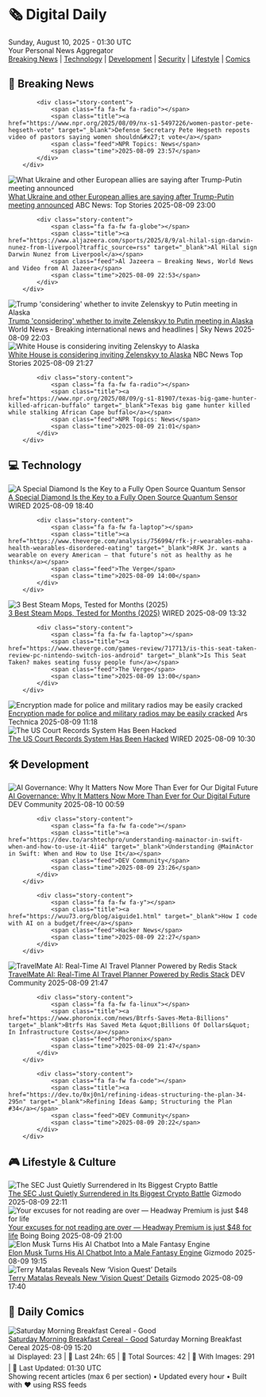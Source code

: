 <!-- Processing 54 RSS feeds at 2025-08-10 01:30:10 UTC -->
<!-- Processing: XKCD -->
<!-- Processing: Penny Arcade -->
<!-- Processing: Garfield -->
<!-- Processing: Cyanide & Happiness -->
<!-- Processing: Girl Genius -->
<!-- Processing: Dinosaur Comics -->
<!-- Processing: CNN Breaking News -->
<!-- Processing: Al Jazeera Breaking News -->
<!-- Processing: NPR News -->
<!-- Processing: Associated Press Breaking -->
<!-- Processing: Guardian World News -->
<!-- Processing: Sky News World -->
<!-- Processing: TechCrunch -->
<!-- Processing: The Verge -->
<!-- Processing: Ars Technica -->
<!-- Processing: O'Reilly Radar -->
<!-- Processing: WIRED -->
<!-- Processing: Slashdot -->
<!-- Processing: Hacker News -->
<!-- Processing: Dev.to -->
<!-- Processing: Phoronix Linux News -->
<!-- Processing: OMG! Ubuntu -->
<!-- Processing: Red Hat Blog -->
<!-- Processing: Ubuntu Blog -->
<!-- Processing: GitHub Blog -->
<!-- Processing: InfoQ -->
<!-- Processing: Lifehacker -->
<!-- Processing: Gizmodo -->
<!-- Processing: Kotaku -->
<!-- Processing: Boing Boing -->
<!-- Processing: Krebs on Security -->
<!-- Processing: Schneier on Security -->
<!-- Generated 6 new posts out of 32 feeds processed -->
<div class="newspaper-header">
    <h1 class="newspaper-title">🗞️ Digital Daily</h1>
    <div class="newspaper-date">Sunday, August 10, 2025 - 01:30 UTC</div>
    <div class="newspaper-subtitle">Your Personal News Aggregator</div>
</div>

<div class="newspaper-nav">
    <a href="#breaking">Breaking News</a> |
    <a href="#tech">Technology</a> |
    <a href="#dev">Development</a> |
    <a href="#security">Security</a> |
    <a href="#lifestyle">Lifestyle</a> |
    <a href="#webcomics">Comics</a>
</div>

<div class="news-section breaking-news" id="breaking">
<h2 class="section-header">🚨 Breaking News</h2>
<div class="stories-container">
<div class="story">
            
            <div class="story-content">
                <span class="fa fa-fw fa-radio"></span>
                <span class="title"><a href="https://www.npr.org/2025/08/09/nx-s1-5497226/women-pastor-pete-hegseth-vote" target="_blank">Defense Secretary Pete Hegseth reposts video of pastors saying women shouldn&#x27;t vote</a></span>
                <span class="feed">NPR Topics: News</span>
                <span class="time">2025-08-09 23:57</span>
            </div>
        </div>
<div class="story">
            <img src="https://s.abcnews.com/images/US/trump-putin-6-rt-gmh-250807_1754574450600_hpMain_4x3t_384.jpg" alt="What Ukraine and other European allies are saying after Trump-Putin meeting announced" class="story-image" loading="lazy" onerror="this.style.display='none'">
            <div class="story-content">
                <span class="fa fa-fw fa-tv"></span>
                <span class="title"><a href="https://abcnews.go.com/International/vance-uk-high-stakes-diplomacy-day-after-trump/story?id=124514600" target="_blank">What Ukraine and other European allies are saying after Trump-Putin meeting announced</a></span>
                <span class="feed">ABC News: Top Stories</span>
                <span class="time">2025-08-09 23:00</span>
            </div>
        </div>
<div class="story">
            
            <div class="story-content">
                <span class="fa fa-fw fa-globe"></span>
                <span class="title"><a href="https://www.aljazeera.com/sports/2025/8/9/al-hilal-sign-darwin-nunez-from-liverpool?traffic_source=rss" target="_blank">Al Hilal sign Darwin Nunez from Liverpool</a></span>
                <span class="feed">Al Jazeera – Breaking News, World News and Video from Al Jazeera</span>
                <span class="time">2025-08-09 22:53</span>
            </div>
        </div>
<div class="story">
            <img src="https://e3.365dm.com/25/04/1920x1080/skynews-trump-zelenskyy-putin_6886829.jpg?20250414211955" alt="Trump &#x27;considering&#x27; whether to invite Zelenskyy to Putin meeting in Alaska" class="story-image" loading="lazy" onerror="this.style.display='none'">
            <div class="story-content">
                <span class="fa fa-fw fa-satellite"></span>
                <span class="title"><a href="https://news.sky.com/story/white-house-considering-inviting-zelenskyy-to-trump-putin-meeting-in-alaska-reports-13409490" target="_blank">Trump &#x27;considering&#x27; whether to invite Zelenskyy to Putin meeting in Alaska</a></span>
                <span class="feed">World News - Breaking international news and headlines | Sky News</span>
                <span class="time">2025-08-09 22:03</span>
            </div>
        </div>
<div class="story">
            <img src="https://media-cldnry.s-nbcnews.com/image/upload/t_fit_1500w/rockcms/2025-07/250718-zelenskyy-mb-0950-fcf1e6.jpg" alt="White House is considering inviting Zelenskyy to Alaska" class="story-image" loading="lazy" onerror="this.style.display='none'">
            <div class="story-content">
                <span class="fa fa-fw fa-broadcast-tower"></span>
                <span class="title"><a href="https://www.nbcnews.com/politics/trump-administration/white-house-considering-inviting-zelenskyy-alaska-rcna224070" target="_blank">White House is considering inviting Zelenskyy to Alaska</a></span>
                <span class="feed">NBC News Top Stories</span>
                <span class="time">2025-08-09 21:27</span>
            </div>
        </div>
<div class="story">
            
            <div class="story-content">
                <span class="fa fa-fw fa-radio"></span>
                <span class="title"><a href="https://www.npr.org/2025/08/09/g-s1-81907/texas-big-game-hunter-killed-african-buffalo" target="_blank">Texas big game hunter killed while stalking African Cape buffalo</a></span>
                <span class="feed">NPR Topics: News</span>
                <span class="time">2025-08-09 21:01</span>
            </div>
        </div>
</div>
</div>
<div class="news-section tech-news" id="tech">
<h2 class="section-header">💻 Technology</h2>
<div class="stories-container">
<div class="story">
            <img src="https://media.wired.com/photos/6897948fbe3f878769d0cc2a/master/pass/signal-2025-08-06-073437.jpg" alt="A Special Diamond Is the Key to a Fully Open Source Quantum Sensor" class="story-image" loading="lazy" onerror="this.style.display='none'">
            <div class="story-content">
                <span class="fa fa-fw fa-bolt"></span>
                <span class="title"><a href="https://www.wired.com/story/fully-open-source-quantum-sensor-uncut-gem/" target="_blank">A Special Diamond Is the Key to a Fully Open Source Quantum Sensor</a></span>
                <span class="feed">WIRED</span>
                <span class="time">2025-08-09 18:40</span>
            </div>
        </div>
<div class="story">
            
            <div class="story-content">
                <span class="fa fa-fw fa-laptop"></span>
                <span class="title"><a href="https://www.theverge.com/analysis/756994/rfk-jr-wearables-maha-health-wearables-disordered-eating" target="_blank">RFK Jr. wants a wearable on every American — that future’s not as healthy as he thinks</a></span>
                <span class="feed">The Verge</span>
                <span class="time">2025-08-09 14:00</span>
            </div>
        </div>
<div class="story">
            <img src="https://media.wired.com/photos/6896594ea27f0a0d3d8a0fa0/master/pass/I%20Tested%20Steam%20Mops%20in%20My%20Kitchen%20for%203%20Months.%20These%20Were%20My%20Favorites.png" alt="3 Best Steam Mops, Tested for Months (2025)" class="story-image" loading="lazy" onerror="this.style.display='none'">
            <div class="story-content">
                <span class="fa fa-fw fa-bolt"></span>
                <span class="title"><a href="https://www.wired.com/gallery/best-steam-mops/" target="_blank">3 Best Steam Mops, Tested for Months (2025)</a></span>
                <span class="feed">WIRED</span>
                <span class="time">2025-08-09 13:32</span>
            </div>
        </div>
<div class="story">
            
            <div class="story-content">
                <span class="fa fa-fw fa-laptop"></span>
                <span class="title"><a href="https://www.theverge.com/games-review/717713/is-this-seat-taken-review-pc-nintendo-switch-ios-android" target="_blank">Is This Seat Taken? makes seating fussy people fun</a></span>
                <span class="feed">The Verge</span>
                <span class="time">2025-08-09 13:00</span>
            </div>
        </div>
<div class="story">
            <img src="https://cdn.arstechnica.net/wp-content/uploads/2025/08/Screenshot-2025-08-08-at-15-37-31-Encryption-Made-for-Police-and-Military-Radios-May-Be-Easily-Cracked-WIRED-500x500.png" alt="Encryption made for police and military radios may be easily cracked" class="story-image" loading="lazy" onerror="this.style.display='none'">
            <div class="story-content">
                <span class="fa fa-fw fa-cog"></span>
                <span class="title"><a href="https://arstechnica.com/security/2025/08/encryption-made-for-police-and-military-radios-may-be-easily-cracked/" target="_blank">Encryption made for police and military radios may be easily cracked</a></span>
                <span class="feed">Ars Technica</span>
                <span class="time">2025-08-09 11:18</span>
            </div>
        </div>
<div class="story">
            <img src="https://media.wired.com/photos/68966770c8079b4bd3aafb65/master/pass/court-data-breach-sec-1238143476.jpg" alt="The US Court Records System Has Been Hacked" class="story-image" loading="lazy" onerror="this.style.display='none'">
            <div class="story-content">
                <span class="fa fa-fw fa-bolt"></span>
                <span class="title"><a href="https://www.wired.com/story/us-court-records-system-hacked/" target="_blank">The US Court Records System Has Been Hacked</a></span>
                <span class="feed">WIRED</span>
                <span class="time">2025-08-09 10:30</span>
            </div>
        </div>
</div>
</div>
<div class="news-section dev-news" id="dev">
<h2 class="section-header">🛠️ Development</h2>
<div class="stories-container">
<div class="story">
            <img src="https://media2.dev.to/dynamic/image/width=800%2Cheight=%2Cfit=scale-down%2Cgravity=auto%2Cformat=auto/https%3A%2F%2Fdev-to-uploads.s3.amazonaws.com%2Fuploads%2Farticles%2Fcggjcdc683qnrfrurnds.webp" alt="AI Governance: Why It Matters Now More Than Ever for Our Digital Future" class="story-image" loading="lazy" onerror="this.style.display='none'">
            <div class="story-content">
                <span class="fa fa-fw fa-code"></span>
                <span class="title"><a href="https://dev.to/jay_all_day/ai-governance-why-it-matters-now-more-than-ever-for-our-digital-future-f5c" target="_blank">AI Governance: Why It Matters Now More Than Ever for Our Digital Future</a></span>
                <span class="feed">DEV Community</span>
                <span class="time">2025-08-10 00:59</span>
            </div>
        </div>
<div class="story">
            
            <div class="story-content">
                <span class="fa fa-fw fa-code"></span>
                <span class="title"><a href="https://dev.to/arshtechpro/understanding-mainactor-in-swift-when-and-how-to-use-it-4ii4" target="_blank">Understanding @MainActor in Swift: When and How to Use It</a></span>
                <span class="feed">DEV Community</span>
                <span class="time">2025-08-09 23:26</span>
            </div>
        </div>
<div class="story">
            
            <div class="story-content">
                <span class="fa fa-fw fa-y"></span>
                <span class="title"><a href="https://wuu73.org/blog/aiguide1.html" target="_blank">How I code with AI on a budget/free</a></span>
                <span class="feed">Hacker News</span>
                <span class="time">2025-08-09 22:27</span>
            </div>
        </div>
<div class="story">
            <img src="https://media2.dev.to/dynamic/image/width=800%2Cheight=%2Cfit=scale-down%2Cgravity=auto%2Cformat=auto/https%3A%2F%2Fdev-to-uploads.s3.amazonaws.com%2Fuploads%2Farticles%2Fjv6x8wfqs55j2oqo7to3.png" alt="TravelMate AI: Real-Time AI Travel Planner Powered by Redis Stack" class="story-image" loading="lazy" onerror="this.style.display='none'">
            <div class="story-content">
                <span class="fa fa-fw fa-code"></span>
                <span class="title"><a href="https://dev.to/sumeetweb/travelmate-ai-real-time-ai-travel-planner-powered-by-redis-stack-4cn2" target="_blank">TravelMate AI: Real-Time AI Travel Planner Powered by Redis Stack</a></span>
                <span class="feed">DEV Community</span>
                <span class="time">2025-08-09 21:47</span>
            </div>
        </div>
<div class="story">
            
            <div class="story-content">
                <span class="fa fa-fw fa-linux"></span>
                <span class="title"><a href="https://www.phoronix.com/news/Btrfs-Saves-Meta-Billions" target="_blank">Btrfs Has Saved Meta &quot;Billions Of Dollars&quot; In Infrastructure Costs</a></span>
                <span class="feed">Phoronix</span>
                <span class="time">2025-08-09 21:47</span>
            </div>
        </div>
<div class="story">
            
            <div class="story-content">
                <span class="fa fa-fw fa-code"></span>
                <span class="title"><a href="https://dev.to/0xj0n1/refining-ideas-structuring-the-plan-34-295n" target="_blank">Refining Ideas &amp; Structuring the Plan #34</a></span>
                <span class="feed">DEV Community</span>
                <span class="time">2025-08-09 20:22</span>
            </div>
        </div>
</div>
</div>
<div class="news-section lifestyle-news" id="lifestyle">
<h2 class="section-header">🎮 Lifestyle & Culture</h2>
<div class="stories-container">
<div class="story">
            <img src="https://gizmodo.com/app/uploads/2025/07/bitcoin-photo.jpg" alt="The SEC Just Quietly Surrendered in Its Biggest Crypto Battle" class="story-image" loading="lazy" onerror="this.style.display='none'">
            <div class="story-content">
                <span class="fa fa-fw fa-computer"></span>
                <span class="title"><a href="https://gizmodo.com/the-sec-just-quietly-surrendered-in-its-biggest-crypto-battle-2000641156" target="_blank">The SEC Just Quietly Surrendered in Its Biggest Crypto Battle</a></span>
                <span class="feed">Gizmodo</span>
                <span class="time">2025-08-09 22:11</span>
            </div>
        </div>
<div class="story">
            <img src="https://i0.wp.com/boingboing.net/wp-content/uploads/2025/08/sale_318822_article_image.jpg?fit=2250%2C1500&amp;quality=60&amp;ssl=1" alt="Your excuses for not reading are over — Headway Premium is just $48 for life" class="story-image" loading="lazy" onerror="this.style.display='none'">
            <div class="story-content">
                <span class="fa fa-fw fa-arrow-right"></span>
                <span class="title"><a href="https://boingboing.net/2025/08/09/your-excuses-for-not-reading-are-over-headway-premium-is-just-48-for-life.html" target="_blank">Your excuses for not reading are over — Headway Premium is just $48 for life</a></span>
                <span class="feed">Boing Boing</span>
                <span class="time">2025-08-09 21:00</span>
            </div>
        </div>
<div class="story">
            <img src="https://gizmodo.com/app/uploads/2025/05/elon-musk-gazing-at-ceiling-may-30-2025.jpg" alt="Elon Musk Turns His AI Chatbot Into a Male Fantasy Engine" class="story-image" loading="lazy" onerror="this.style.display='none'">
            <div class="story-content">
                <span class="fa fa-fw fa-computer"></span>
                <span class="title"><a href="https://gizmodo.com/elon-musk-turns-his-ai-chatbot-into-a-male-fantasy-engine-2000641153" target="_blank">Elon Musk Turns His AI Chatbot Into a Male Fantasy Engine</a></span>
                <span class="feed">Gizmodo</span>
                <span class="time">2025-08-09 19:15</span>
            </div>
        </div>
<div class="story">
            <img src="https://gizmodo.com/app/uploads/2025/08/white-vision.jpg" alt="Terry Matalas Reveals New ‘Vision Quest’ Details" class="story-image" loading="lazy" onerror="this.style.display='none'">
            <div class="story-content">
                <span class="fa fa-fw fa-computer"></span>
                <span class="title"><a href="https://gizmodo.com/terry-matalas-reveals-new-vision-quest-details-2000641146" target="_blank">Terry Matalas Reveals New ‘Vision Quest’ Details</a></span>
                <span class="feed">Gizmodo</span>
                <span class="time">2025-08-09 17:40</span>
            </div>
        </div>
</div>
</div>
<div class="news-section webcomics-section" id="webcomics">
<h2 class="section-header">🎨 Daily Comics</h2>
<div class="stories-container">
<div class="story">
            <img src="https://www.smbc-comics.com/comics/1754596797-20250809.png" alt="Saturday Morning Breakfast Cereal - Good" class="story-image" loading="lazy" onerror="this.style.display='none'">
            <div class="story-content">
                <span class="fa fa-fw fa-smile"></span>
                <span class="title"><a href="https://www.smbc-comics.com/comic/good-7" target="_blank">Saturday Morning Breakfast Cereal - Good</a></span>
                <span class="feed">Saturday Morning Breakfast Cereal</span>
                <span class="time">2025-08-09 15:20</span>
            </div>
        </div>
</div>
</div>

<div class="newspaper-footer">
    <div class="stats">
        📊 Displayed: 23 | 📅 Last 24h: 65 | 📡 Total Sources: 42 | 📸 With Images: 291 |
        🔄 Last Updated: 01:30 UTC
    </div>
    <div class="footer-note">
        Showing recent articles (max 6 per section) • Updated every hour • Built with ❤️ using RSS feeds
    </div>
</div>
